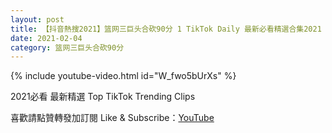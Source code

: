 ```yaml
---
layout: post
title: 【抖音熱搜2021】篮网三巨头合砍90分 1 TikTok Daily 最新必看精選合集2021 02 04
date: 2021-02-04
category: 篮网三巨头合砍90分
---
```


{% include youtube-video.html id="W_fwo5bUrXs" %}

2021必看 最新精選 Top TikTok Trending Clips

喜歡請點贊轉發加訂閱 Like & Subscribe：[YouTube](https://www.youtube.com/channel/UCAoR7VcanIPd04uEq_GIylA/videos)

